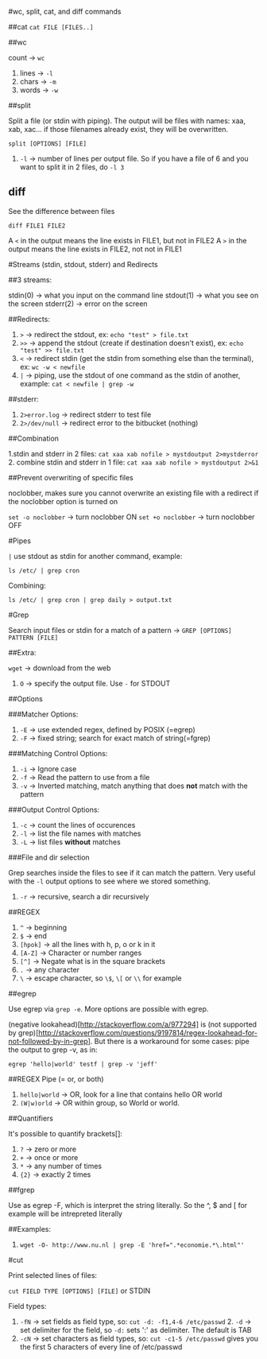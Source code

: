 #wc, split, cat, and diff commands

##cat
`cat FILE [FILES..]`

##wc

count -> `wc`

1. lines -> `-l`
2. chars -> `-m`
3. words -> `-w`

##split

Split a file (or stdin with piping).
The output will be files with names: xaa, xab, xac... if those filenames already exist, they will be overwritten.

`split [OPTIONS] [FILE]`

1. `-l` -> number of lines per output file. So if you have a file of 6 and you want to split it in 2 files, do `-l 3`

## diff

See the difference between files

`diff FILE1 FILE2`

A `<` in the output means the line exists in FILE1, but not in FILE2
A `>` in the output means the line exists in FILE2, not not in FILE1

#Streams (stdin, stdout, stderr) and Redirects

##3 streams:

stdin(0)  -> what you input on the command line
stdout(1) -> what you see on the screen
stderr(2) -> error on the screen

##Redirects:
1. `>`  -> redirect the stdout, ex: `echo "test" > file.txt`
2. `>>` -> append the stdout (create if destination doesn't exist), ex: `echo "test" >> file.txt`
3. `<`  -> redirect stdin (get the stdin from something else than the terminal), ex: `wc -w < newfile`
4. `|` -> piping, use the stdout of one command as the stdin of another, example: `cat < newfile | grep -w`

##stderr:

1. `2>error.log` -> redirect stderr to test file
2. `2>/dev/null` -> redirect error to the bitbucket (nothing)

##Combination

1.stdin and stderr in 2 files: `cat xaa xab nofile > mystdoutput 2>mystderror`
2. combine stdin and stderr in 1 file: `cat xaa xab nofile > mystdoutput 2>&1`

##Prevent overwriting of specific files

noclobber, makes sure you cannot overwrite an existing file with a redirect if the noclobber option is turned on

`set -o noclobber` -> turn noclobber ON
`set +o noclobber` -> turn noclobber OFF

#Pipes

`|` use stdout as stdin for another command, example:

`ls /etc/ | grep cron`

Combining:

`ls /etc/ | grep cron | grep daily > output.txt`

#Grep

Search input files or stdin for a match of a pattern -> `GREP [OPTIONS] PATTERN [FILE]`

##Extra:

`wget` -> download from the web
 1. `O` -> specify the output file. Use `-` for STDOUT

##Options

###Matcher Options:

1. `-E` -> use extended regex, defined by POSIX (=egrep)
2. `-F` -> fixed string; search for exact match of string(=fgrep)

###Matching Control Options:

1. `-i` -> Ignore case
2. `-f` -> Read the pattern to use from a file
3. `-v` -> Inverted matching, match anything that does **not** match with the pattern

###Output Control Options:

1. `-c` -> count the lines of occurences
2. `-l` -> list the file names with matches
3. `-L` -> list files **without** matches

###File and dir selection

Grep searches inside the files to see if it can match the pattern. Very useful with the `-l` output options to see where we stored something.

1. `-r` -> recursive, search a dir recursively

##REGEX

1. `^` -> beginning
2. `$` -> end
3. `[hpok]` -> all the lines with h, p, o or k in it
  1. `[A-Z]` -> Character or number ranges
  2. `[^]` -> Negate what is in the square brackets
4. `.` -> any character
5. `\` -> escape character, so `\$`, `\[` or `\\` for example

##egrep

Use egrep via `grep -e`. More options are possible with egrep.

(negative lookahead)[http://stackoverflow.com/a/977294] is (not supported by grep)[http://stackoverflow.com/questions/9197814/regex-lookahead-for-not-followed-by-in-grep]. But there is a workaround for some cases: pipe the output to grep -v, as in:

`egrep 'hello|world' testf | grep -v 'jeff'`

##REGEX Pipe (= or, or both)

1. `hello|world` -> OR, look for a line that contains hello OR  world
2. `(W|w)orld` -> OR within group, so World or world.

##Quantifiers

It's possible to quantify brackets[]:

1. `?` -> zero or more
2. `+` -> once or more
3. `*` -> any number of times
4. `{2}` -> exactly 2 times

##fgrep

Use as egrep -F, which is interpret the string literally. So the ^, $ and [ for example will be intrepreted literally

##Examples:

1. `wget -O- http://www.nu.nl | grep -E 'href=".*economie.*\.html"'`

#cut

Print selected lines of files:

`cut FIELD TYPE [OPTIONS] [FILE]` or STDIN

Field types:
  1. `-fN` -> set fields as field type, so: `cut -d: -f1,4-6 /etc/passwd`
    2. `-d` -> set delimiter for the field, so `-d:` sets ':' as delimiter. The default is TAB
  2. `-cN` -> set characters as field types, so: `cut -c1-5 /etc/passwd` gives you the first 5 characters of every line of /etc/passwd
